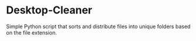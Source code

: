 # Desktop-Cleaner
Simple Python script that sorts and distribute files into unique folders based on the file extension.
